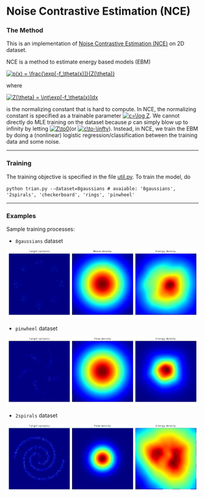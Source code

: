 # Noise Contrastive Estimation (NCE)

### The Method

This is an implementation of  [Noise Contrastive Estimation (NCE)]( http://proceedings.mlr.press/v9/gutmann10a/gutmann10a.pdf ) on 2D dataset. 

NCE is a method to estimate energy based models (EBM)

<a href="https://www.codecogs.com/eqnedit.php?latex=p(x)&space;=&space;\frac{\exp[-f_\theta(x)]}{Z(\theta)}" target="_blank"><img src="https://latex.codecogs.com/gif.latex?p(x)&space;=&space;\frac{\exp[-f_\theta(x)]}{Z(\theta)}" title="p(x) = \frac{\exp[-f_\theta(x)]}{Z(\theta)}" /></a>

where

<a href="https://www.codecogs.com/eqnedit.php?latex=Z(\theta)&space;=&space;\int\exp[-f_\theta(x)]dx" target="_blank"><img src="https://latex.codecogs.com/gif.latex?Z(\theta)&space;=&space;\int\exp[-f_\theta(x)]dx" title="Z(\theta) = \int\exp[-f_\theta(x)]dx" /></a>

is the normalizing constant that is hard to compute. In NCE,  the normalizing constant is specified as a trainable parameter <a href="https://www.codecogs.com/eqnedit.php?latex=c=\log&space;Z" target="_blank"><img src="https://latex.codecogs.com/gif.latex?c=\log&space;Z" title="c=\log Z" /></a>. We cannot directly do MLE training on the dataset because $p$ can simply blow up to infinity by letting  <a href="https://www.codecogs.com/eqnedit.php?latex=Z\to0" target="_blank"><img src="https://latex.codecogs.com/gif.latex?Z\to0" title="Z\to0" /></a>(or <a href="https://www.codecogs.com/eqnedit.php?latex=c\to-\infty" target="_blank"><img src="https://latex.codecogs.com/gif.latex?c\to-\infty" title="c\to-\infty" /></a>). Instead, in NCE, we train the EBM by doing a (nonlinear) logistic regression/classification between the training data and some noise. 

----

### Training

The training objective is specified in the file [util.py](util.py). To train the model, do

```shell
python trian.py --dataset=8gaussians # avaiable: '8gaussians', '2spirals', 'checkerboard', 'rings', 'pinwheel'
```

----

### Examples

Sample training processes:

- `8gaussians` dataset

![8gaussians](images/8gaussians.gif)

- `pinwheel` dataset

![pinwheel](images/pinwheel.gif)

- `2spirals` dataset

![2spirals](images/2spirals.gif)